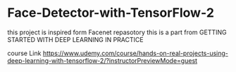 # Face-Detector-with-TensorFlow-2
this project is inspired form Facenet repasotory 
this is a part from  GETTING STARTED WITH DEEP LEARNING IN PRACTICE

course Link https://www.udemy.com/course/hands-on-real-projects-using-deep-learning-with-tensorflow-2/?instructorPreviewMode=guest 
